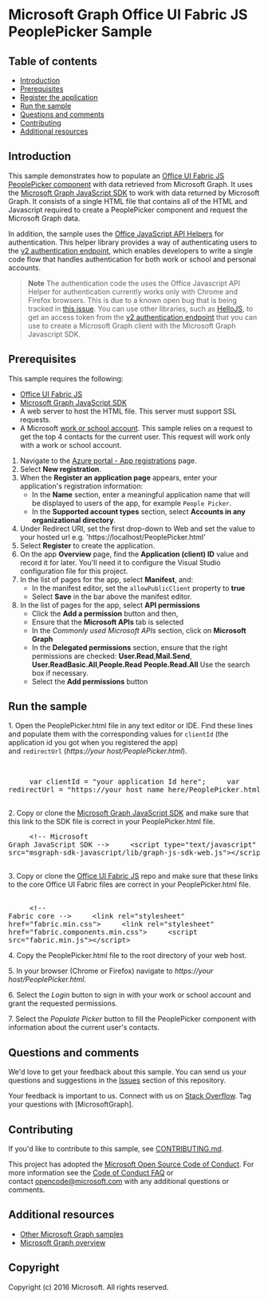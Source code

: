 # Microsoft Graph Office UI Fabric JS PeoplePicker Sample

## Table of contents

* [Introduction](#introduction)
* [Prerequisites](#prerequisites)
* [Register the application](#register-the-application)
* [Run the sample](#run-the-sample)
* [Questions and comments](#questions-and-comments)
* [Contributing](#contributing)
* [Additional resources](#additional-resources)

## Introduction

This sample demonstrates how to populate an [Office UI Fabric JS PeoplePicker component](https://github.com/OfficeDev/office-ui-fabric-js/blob/master/ghdocs/components/PeoplePicker.md) with data retrieved from Microsoft Graph. It uses the [Microsoft Graph JavaScript SDK](https://github.com/microsoftgraph/msgraph-sdk-javascript) to work with data returned by Microsoft Graph. It consists of a single HTML file that contains all of the HTML and Javascript required to create a PeoplePicker component and request the Microsoft Graph data.

In addition, the sample uses the [Office JavaScript API Helpers](https://github.com/OfficeDev/office-js-helpers) for authentication. This helper library provides a way of authenticating users to the [v2 authentication endpoint](https://azure.microsoft.com/en-us/documentation/articles/active-directory-appmodel-v2-overview), which enables developers to write a single code flow that handles authentication for both work or school and personal accounts.

 > **Note** The authentication code the uses the Office Javascript API Helper for authentication currently works only with Chrome and Firefox browsers. This is due to a known open bug that is being tracked in [this issue](https://github.com/OfficeDev/office-js-helpers/issues/5). You can use other libraries, such as [HelloJS](http://adodson.com/hello.js/), to get an access token from the [v2 authentication endpoint](https://azure.microsoft.com/en-us/documentation/articles/active-directory-appmodel-v2-overview) that you can use to create a Microsoft Graph client with the Microsoft Graph Javascript SDK.


## Prerequisites

This sample requires the following:  

  * [Office UI Fabric JS](https://github.com/OfficeDev/office-ui-fabric-js)
  * [Microsoft Graph JavaScript SDK](https://github.com/microsoftgraph/msgraph-sdk-javascript)
  * A web server to host the HTML file. This server must support SSL requests.
  * A Microsoft [work or school account](https://dev.office.com/devprogram). This sample relies on a request to get the top 4 contacts for the current user. This request will work only with a work or school account.
  
1. Navigate to the [Azure portal - App registrations](https://go.microsoft.com/fwlink/?linkid=2083908) page. 
1. Select **New registration**. 
1. When the **Register an application page** appears, enter your application's registration information: 
    - In the **Name** section, enter a meaningful application name that will be displayed to users of the app, for example `People Picker`. 
    - In the **Supported account types** section, select **Accounts in any organizational directory**. 
 1. Under Redirect URI, set the first drop-down to Web and set the value to your hosted url e.g. 'https://localhost/PeoplePicker.html' 
1. Select **Register** to create the application. 
1. On the app **Overview** page, find the **Application (client) ID** value and record it for later. You'll need it to configure the Visual Studio configuration file for this project. 
1. In the list of pages for the app, select **Manifest**, and: 
    - In the manifest editor, set the ``allowPublicClient`` property to **true** 
    - Select **Save** in the bar above the manifest editor. 
1. In the list of pages for the app, select **API permissions** 
    - Click the **Add a permission** button and then, 
    - Ensure that the **Microsoft APIs** tab is selected 
    - In the *Commonly used Microsoft APIs* section, click on **Microsoft Graph** 
    - In the **Delegated permissions** section, ensure that the right permissions are checked: **User.Read**,**Mail.Send**, **User.ReadBasic.All**,**People.Read** **People.Read.All** Use the search box if necessary. 
    - Select the **Add permissions** button 

## Run the sample

1. Open the PeoplePicker.html file in any text editor or IDE. Find these lines and populate them with the corresponding values for `clientId` (the application id you got when you registered the app) and `redirectUrl` (*https://your host/PeoplePicker.html*).

    <pre>
    var clientId = "your application Id here";
    var redirectUrl = "https://your host name here/PeoplePicker.html";
    </pre>

2. Copy or clone the [Microsoft Graph JavaScript SDK](https://github.com/microsoftgraph/msgraph-sdk-javascript) and make sure that this link to the SDK file is correct in your PeoplePicker.html file.
    <pre>
    &lt;!-- Microsoft Graph JavaScript SDK --&gt;
    &lt;script type="text/javascript" src="msgraph-sdk-javascript/lib/graph-js-sdk-web.js"&gt;&lt;/script&gt;
    </pre>
3. Copy or clone the [Office UI Fabric JS](https://github.com/OfficeDev/office-ui-fabric-js) repo and make sure that these links to the core Office UI Fabric files are correct in your PeoplePicker.html file.
    <pre>
    &lt;!-- Fabric core --&gt;
    &lt;link rel="stylesheet" href="fabric.min.css"&gt;
    &lt;link rel="stylesheet" href="fabric.components.min.css"&gt;
    &lt;script src="fabric.min.js"&gt;&lt;/script&gt;
    </pre>
4. Copy the PeoplePicker.html file to the root directory of your web host.

5. In your browser (Chrome or Firefox) navigate to *https://your host/PeoplePicker.html*.

6. Select the *Login* button to sign in with your work or school account and grant the requested permissions.

7. Select the *Populate Picker* button to fill the PeoplePicker component with information about the current user's contacts.


## Questions and comments

We'd love to get your feedback about this sample. You can send us your questions and suggestions in the [Issues](https://github.com/microsoftgraph/javascript-officeuifabric-peoplepicker-sample/issues) section of this repository.

Your feedback is important to us. Connect with us on [Stack Overflow](https://stackoverflow.com/questions/tagged/microsoftgraph). Tag your questions with [MicrosoftGraph].

## Contributing ##

If you'd like to contribute to this sample, see [CONTRIBUTING.md](CONTRIBUTING.md).

This project has adopted the [Microsoft Open Source Code of Conduct](https://opensource.microsoft.com/codeofconduct/). For more information see the [Code of Conduct FAQ](https://opensource.microsoft.com/codeofconduct/faq/) or contact [opencode@microsoft.com](mailto:opencode@microsoft.com) with any additional questions or comments.

## Additional resources

- [Other Microsoft Graph samples](https://github.com/microsoftgraph?utf8=%E2%9C%93&q=sample)
- [Microsoft Graph overview](https://graph.microsoft.io)

## Copyright
Copyright (c) 2016 Microsoft. All rights reserved.
